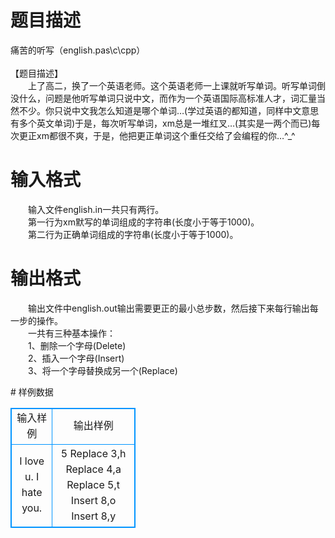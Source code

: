# 

 
 # 题目描述 
<p>
痛苦的听写（english.pas\c\cpp）<br><br>【题目描述】<br>　　上了高二，换了一个英语老师。这个英语老师一上课就听写单词。听写单词倒没什么，问题是他听写单词只说中文，而作为一个英语国际高标准人才，词汇量当然不少。你只说中文我怎么知道是哪个单词…(学过英语的都知道，同样中文意思有多个英文单词)于是，每次听写单词，xm总是一堆红叉…(其实是一两个而已)每次更正xm都很不爽，于是，他把更正单词这个重任交给了会编程的你…^_^</p> 

 
 # 输入格式 
<p>
　　输入文件english.in一共只有两行。<br>　　第一行为xm默写的单词组成的字符串(长度小于等于1000)。<br>　　第二行为正确单词组成的字符串(长度小于等于1000)。<br></p> 

 
 # 输出格式 
<p>
　　输出文件中english.out输出需要更正的最小总步数，然后接下来每行输出每一步的操作。<br>　　一共有三种基本操作：<br>　　1、删除一个字母(Delete)<br>　　2、插入一个字母(Insert)<br>　　3、将一个字母替换成另一个(Replace)<br></p> 
# 样例数据
<style>
        table,table tr th, table tr td { border:1px solid #0094ff; }
        table { width: 200px; min-height: 25px; line-height: 25px; text-align: center; border-collapse: collapse;}   
    </style>
<table>
	<tr>
		<td>输入样例</td>
		<td>输出样例</td>
	</tr>
<tr><td>I love u.
I hate you.
</td><td>5
Replace 3,h
Replace 4,a
Replace 5,t
Insert 8,o
Insert 8,y</td></tr></table>
